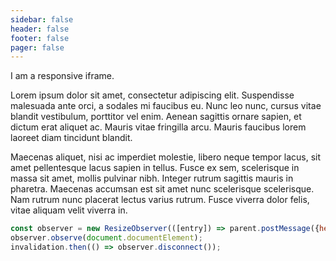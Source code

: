 ```yaml
---
sidebar: false
header: false
footer: false
pager: false
---
```


I am a responsive iframe.

Lorem ipsum dolor sit amet, consectetur adipiscing elit. Suspendisse malesuada ante orci, a sodales mi faucibus eu. Nunc leo nunc, cursus vitae blandit vestibulum, porttitor vel enim. Aenean sagittis ornare sapien, et dictum erat aliquet ac. Mauris vitae fringilla arcu. Mauris faucibus lorem laoreet diam tincidunt blandit.

Maecenas aliquet, nisi ac imperdiet molestie, libero neque tempor lacus, sit amet pellentesque lacus sapien in tellus. Fusce ex sem, scelerisque in massa sit amet, mollis pulvinar nibh. Integer rutrum sagittis mauris in pharetra. Maecenas accumsan est sit amet nunc scelerisque scelerisque. Nam rutrum nunc placerat lectus varius rutrum. Fusce viverra dolor felis, vitae aliquam velit viverra in.

```js
const observer = new ResizeObserver(([entry]) => parent.postMessage({height: entry.target.offsetHeight}, "*"));
observer.observe(document.documentElement);
invalidation.then(() => observer.disconnect());
```
